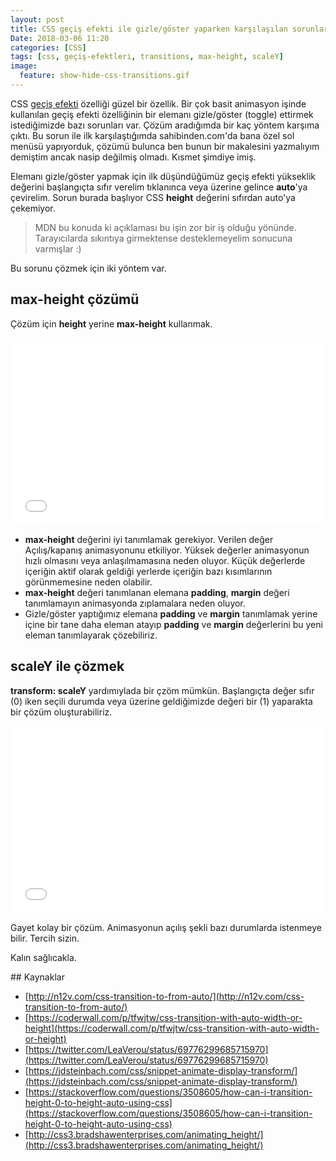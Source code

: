 ```yaml
---
layout: post
title: CSS geçiş efekti ile gizle/göster yaparken karşılaşılan sorunlar ve çözüm önerileri
Date: 2018-03-06 11:20
categories: [CSS]
tags: [css, geçiş-efektleri, transitions, max-height, scaleY]
image:
  feature: show-hide-css-transitions.gif
---
```


CSS [geçiş efekti](https://fatihhayrioglu.com/css3-gecis-efektleri-transitions/) özelliği güzel bir özellik. Bir çok basit animasyon işinde kullanılan geçiş efekti özelliğinin bir elemanı gizle/göster (toggle) ettirmek istediğimizde bazı sorunları var. Çözüm aradığımda bir kaç yöntem karşıma çıktı. Bu sorun ile ilk karşılaştığımda sahibinden.com'da bana özel sol menüsü yapıyorduk, çözümü bulunca ben bunun bir makalesini yazmalıyım demiştim ancak nasip değilmiş olmadı. Kısmet şimdiye imiş.

Elemanı gizle/göster yapmak için ilk düşündüğümüz geçiş efekti yükseklik değerini başlangıçta sıfır verelim tıklanınca veya üzerine gelince **auto**'ya çevirelim. Sorun burada başlıyor CSS **height** değerini sıfırdan auto'ya çekemiyor. 

> MDN bu konuda ki açıklaması bu işin zor bir iş olduğu yönünde. Tarayıcılarda sıkıntıya girmektense desteklemeyelim sonucuna varmışlar :)

Bu sorunu çözmek için iki yöntem var. 

## max-height çözümü

Çözüm için **height** yerine **max-height** kullanmak.

<iframe height='300' scrolling='no' title='VQVVad' src='//codepen.io/fatihhayri/embed/VQVVad/?height=300&theme-id=13521&default-tab=css,result&embed-version=2' frameborder='no' allowtransparency='true' allowfullscreen='true' style='width: 100%;'>See the Pen <a href='https://codepen.io/fatihhayri/pen/VQVVad/'>VQVVad</a> by Fatih  (<a href='https://codepen.io/fatihhayri'>@fatihhayri</a>) on <a href='https://codepen.io'>CodePen</a>.
</iframe>

 - **max-height** değerini iyi tanımlamak gerekiyor. Verilen değer Açılış/kapanış animasyonunu etkiliyor. Yüksek değerler animasyonun hızlı olmasını veya anlaşılmamasına neden oluyor. Küçük değerlerde içeriğin aktif olarak geldiği yerlerde içeriğin bazı kısımlarının görünmemesine neden olabilir.
 - **max-height** değeri tanımlanan elemana **padding**, **margin** değeri tanımlamayın animasyonda zıplamalara neden oluyor.
 - Gizle/göster yaptığımız elemana **padding** ve **margin** tanımlamak yerine içine bir tane daha eleman atayıp **padding** ve **margin** değerlerini bu yeni eleman tanımlayarak çözebiliriz.
 

## scaleY ile çözmek

**transform: scaleY** yardımıylada bir çzöm mümkün. Başlangıçta değer sıfır (0) iken seçili durumda veya üzerine geldiğimizde değeri bir (1) yaparakta bir çözüm oluşturabiliriz.

<iframe height='300' scrolling='no' title='qxeJYx' src='//codepen.io/fatihhayri/embed/qxeJYx/?height=300&theme-id=13521&default-tab=css,result&embed-version=2' frameborder='no' allowtransparency='true' allowfullscreen='true' style='width: 100%;'>See the Pen <a href='https://codepen.io/fatihhayri/pen/qxeJYx/'>qxeJYx</a> by Fatih  (<a href='https://codepen.io/fatihhayri'>@fatihhayri</a>) on <a href='https://codepen.io'>CodePen</a>.
</iframe>

Gayet kolay bir çözüm. Animasyonun açılış şekli bazı durumlarda istenmeye bilir. Tercih sizin.

Kalın sağlıcakla.

## Kaynaklar

 - [http://n12v.com/css-transition-to-from-auto/](http://n12v.com/css-transition-to-from-auto/)
 - [https://coderwall.com/p/tfwjtw/css-transition-with-auto-width-or-height](https://coderwall.com/p/tfwjtw/css-transition-with-auto-width-or-height)
 - [https://twitter.com/LeaVerou/status/69776299685715970](https://twitter.com/LeaVerou/status/69776299685715970)
 - [https://jdsteinbach.com/css/snippet-animate-display-transform/](https://jdsteinbach.com/css/snippet-animate-display-transform/)
 - [https://stackoverflow.com/questions/3508605/how-can-i-transition-height-0-to-height-auto-using-css](https://stackoverflow.com/questions/3508605/how-can-i-transition-height-0-to-height-auto-using-css)
 - [http://css3.bradshawenterprises.com/animating_height/](http://css3.bradshawenterprises.com/animating_height/)